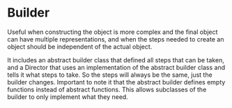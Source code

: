 # Builder
Useful when constructing the object is more complex and the final object
can have multiple representations, and when the steps needed to create an
object should be independent of the actual object.

It includes an abstract builder class that defined all steps that can be taken, and a Director
that uses an implementation of the abstract builder class and tells it what steps to take.
So the steps will always be the same, just the builder changes. Important to note it that
the abstract builder defines empty functions instead of abstract functions. This allows
subclasses of the builder to only implement what they need.

